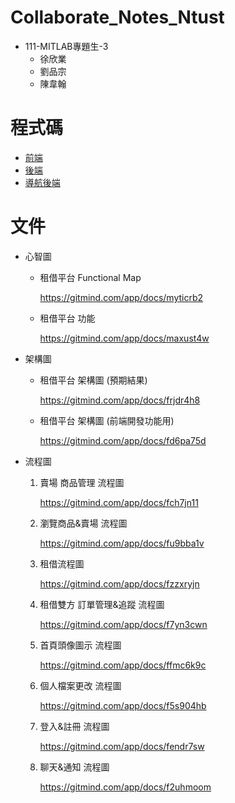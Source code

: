 # Collaborate_Notes_Ntust

- 111-MITLAB專題生-3
  - 徐欣業
  - 劉品宗
  - 陳韋翰

# 程式碼
- [前端](https://github.com/wei06097/Rental_Platform_Linux/)
- [後端](https://github.com/zong1203/apiserver)
- [導航後端](https://github.com/wei06097/navigation_server)

# 文件
- 心智圖
    - 租借平台 Functional Map

        https://gitmind.com/app/docs/myticrb2

    - 租借平台 功能
        
        https://gitmind.com/app/docs/maxust4w

- 架構圖
    - 租借平台 架構圖 (預期結果)

        https://gitmind.com/app/docs/frjdr4h8
    
    - 租借平台 架構圖 (前端開發功能用)

        https://gitmind.com/app/docs/fd6pa75d

- 流程圖
    1. 賣場 商品管理 流程圖
        
        https://gitmind.com/app/docs/fch7jn11

    2. 瀏覽商品&賣場 流程圖
        
        https://gitmind.com/app/docs/fu9bba1v

    3. 租借流程圖
   
        https://gitmind.com/app/docs/fzzxryjn

    4. 租借雙方 訂單管理&追蹤 流程圖

        https://gitmind.com/app/docs/f7yn3cwn

    5. 首頁頭像圖示 流程圖

        https://gitmind.com/app/docs/ffmc6k9c

    6. 個人檔案更改 流程圖

        https://gitmind.com/app/docs/f5s904hb

    7. 登入&註冊 流程圖

        https://gitmind.com/app/docs/fendr7sw

    8. 聊天&通知 流程圖

        https://gitmind.com/app/docs/f2uhmoom